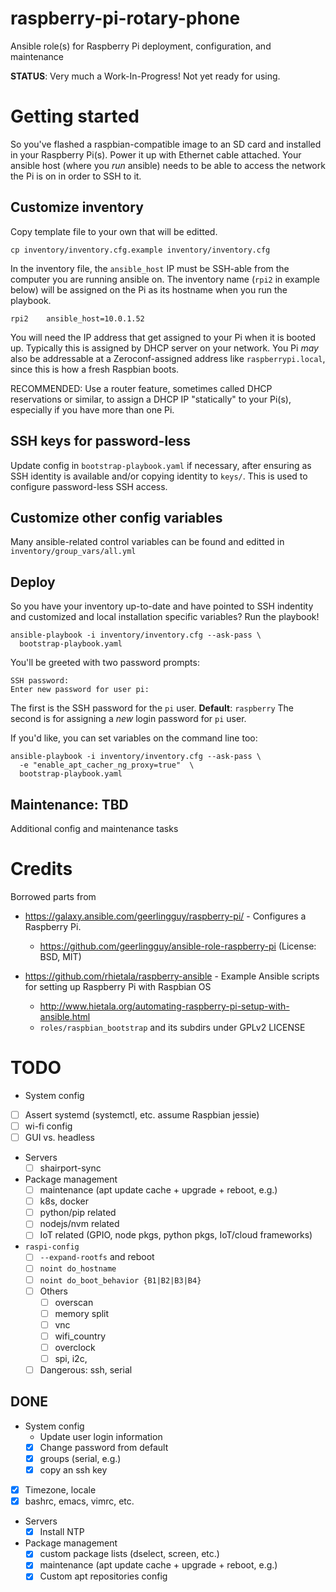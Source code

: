 # raspberry-pi-rotary-phone #

Ansible role(s) for Raspberry Pi deployment, configuration, and maintenance

**STATUS**: Very much a Work-In-Progress! Not yet ready for using.

# Getting started #

So you've flashed a raspbian-compatible image to an SD card and installed in your Raspberry Pi(s). Power it up with Ethernet cable attached. Your ansible host (where you _run_ ansible) needs to be able to access the network the Pi is on in order to SSH to it.

## Customize inventory ##

Copy template file to your own that will be editted.

```
cp inventory/inventory.cfg.example inventory/inventory.cfg
```

In the inventory file, the `ansible_host` IP must be SSH-able from the computer you are running ansible on. The inventory name (`rpi2` in example below) will be assigned on the Pi as its hostname when you run the playbook.

```
rpi2	ansible_host=10.0.1.52
```

You will need the IP address that get assigned to your Pi when it is booted up. Typically this is assigned by DHCP server on your network. You Pi _may_ also be addressable at a Zeroconf-assigned address like `raspberrypi.local`, since this is how a fresh Raspbian boots.

RECOMMENDED: Use a router feature, sometimes called DHCP reservations or similar, to assign a DHCP IP "statically" to your Pi(s), especially if you have more than one Pi.


## SSH keys for password-less  ###

Update config in `bootstrap-playbook.yaml` if necessary, after ensuring as SSH identity is available and/or copying identity to `keys/`. This is used to configure password-less SSH access.


## Customize other config variables  ###

Many ansible-related control variables can be found and editted in `inventory/group_vars/all.yml`


## Deploy ##

So you have your inventory up-to-date and have pointed to SSH indentity and customized and local installation specific variables? Run the playbook!

```
ansible-playbook -i inventory/inventory.cfg --ask-pass \
  bootstrap-playbook.yaml
```

You'll be greeted with two password prompts:

``` shell
SSH password:
Enter new password for user pi:
```

The first is the SSH password for the `pi` user. **Default**: `raspberry`
The second is for assigning a _new_ login password for `pi` user.

If you'd like, you can set variables on the command line too:

```
ansible-playbook -i inventory/inventory.cfg --ask-pass \
  -e "enable_apt_cacher_ng_proxy=true"  \
  bootstrap-playbook.yaml
```

## Maintenance: TBD

Additional config and maintenance tasks

# Credits #


Borrowed parts from

- https://galaxy.ansible.com/geerlingguy/raspberry-pi/ - Configures a Raspberry Pi.
  - https://github.com/geerlingguy/ansible-role-raspberry-pi (License: BSD, MIT)

- https://github.com/rhietala/raspberry-ansible - Example Ansible scripts for setting up Raspberry Pi with Raspbian OS
  - http://www.hietala.org/automating-raspberry-pi-setup-with-ansible.html
  - `roles/raspbian_bootstrap` and its subdirs under GPLv2 LICENSE

# TODO #

- System config
- [ ] Assert systemd (systemctl, etc. assume Raspbian jessie)
- [ ] wi-fi config
- [ ] GUI vs. headless
- Servers
  - [ ] shairport-sync
- Package management
   - [ ] maintenance (apt update cache + upgrade + reboot, e.g.)
   - [ ] k8s, docker
   - [ ] python/pip related
   - [ ] nodejs/nvm related
   - [ ] IoT related (GPIO, node pkgs, python pkgs, IoT/cloud frameworks)
- `raspi-config`
  - [ ] `--expand-rootfs` and reboot
  - [ ] `noint do_hostname`
  - [ ] `noint do_boot_behavior {B1|B2|B3|B4}`
  - [ ] Others
	- [ ] overscan
	- [ ] memory split
	- [ ] vnc
	- [ ] wifi_country
	- [ ] overclock
	- [ ] spi, i2c,
  - [ ] Dangerous: ssh, serial

## DONE ##

- System config
  - Update user login information
  - [x] Change password from default
  - [x] groups (serial, e.g.)
  - [x] copy an ssh key
- [x] Timezone, locale
- [x] bashrc, emacs, vimrc, etc.
- Servers
  - [x] Install NTP
- Package management
   - [x] custom package lists (dselect, screen, etc.)
   - [x] maintenance (apt update cache + upgrade + reboot, e.g.)
   - [x] Custom apt repositories config

